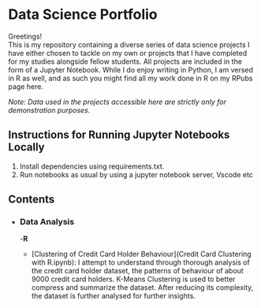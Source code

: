 # Data Science Portfolio

Greetings! \
This is my repository containing a diverse series of data science projects I have either chosen to tackle on my own or projects that
I have completed for my studies alongside fellow students. All projects are included in the form of a Jupyter Notebook. While I do 
enjoy writing in Python, I am versed in R as well, and as such you might find all my work done in R on my RPubs page here.

_Note: Data used in the projects accessible here are strictly only for demonstration purposes._

## Instructions for Running Jupyter Notebooks Locally
1. Install dependencies using requirements.txt.
2. Run notebooks as usual by using a jupyter notebook server, Vscode etc


## Contents

- ### Data Analysis
   -__R__
   
   - [Clustering of Credit Card Holder Behaviour](Credit Card Clustering with R.ipynb): I attempt to understand through thorough analysis of the credit card holder dataset, the patterns of behaviour of about 9000 credit card holders. K-Means Clustering is used to better compress and summarize the dataset. After reducing its complexity, the dataset is further analysed for further insights. 
